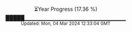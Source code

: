 <p align="center">
⏳Year Progress (17.36 %) <br>
█████▁▁▁▁▁▁▁▁▁▁▁▁▁▁▁▁▁▁▁▁▁▁▁▁▁ <br>
<sub>Updated: Mon, 04 Mar 2024 12:33:04 GMT</sub>
</p>

